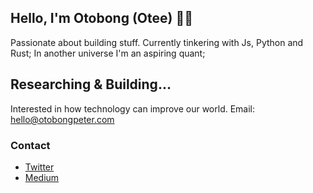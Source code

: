 ## Hello, I'm Otobong (Otee) 👋🏽
Passionate about building stuff. Currently tinkering with Js, Python and Rust;
In another universe I'm an aspiring quant;

## Researching & Building...
Interested in how technology can improve our world.
Email: hello@otobongpeter.com

### Contact

- [Twitter](https://www.twitter.com/OteePeter)
- [Medium](https://medium.com/@otobongpeter)
